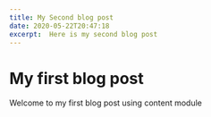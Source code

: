 ```yaml
---
title: My Second blog post
date: 2020-05-22T20:47:18
excerpt:  Here is my second blog post
---
```


# My first blog post

Welcome to my first blog post using content module